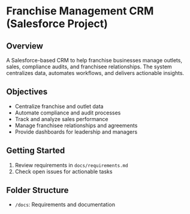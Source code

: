 # Franchise Management CRM (Salesforce Project)

## Overview
A Salesforce-based CRM to help franchise businesses manage outlets, sales, compliance audits, and franchisee relationships. The system centralizes data, automates workflows, and delivers actionable insights.

## Objectives
- Centralize franchise and outlet data
- Automate compliance and audit processes
- Track and analyze sales performance
- Manage franchisee relationships and agreements
- Provide dashboards for leadership and managers

## Getting Started
1. Review requirements in `docs/requirements.md`
2. Check open issues for actionable tasks

## Folder Structure
- `/docs`: Requirements and documentation

